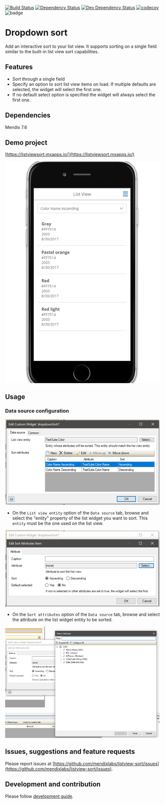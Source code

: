 [![Build Status](https://travis-ci.org/mendixlabs/listview-filter.svg?branch=master)](https://travis-ci.org/mendixlabs/listview-filter)
[![Dependency Status](https://david-dm.org/mendixlabs/listview-filter.svg)](https://david-dm.org/mendixlabs/listview-filter)
[![Dev Dependency Status](https://david-dm.org/mendixlabs/listview-filter.svg#info=devDependencies)](https://david-dm.org/mendixlabs/listview-filter#info=devDependencies)
[![codecov](https://codecov.io/gh/mendixlabs/listview-filter/branch/master/graph/listview-filter.svg)](https://codecov.io/gh/mendixlabs/listview-filter)
![badge](https://img.shields.io/badge/mendix-7.6.0-green.svg)

# Dropdown sort

Add an interactive sort to your list view.
It supports sorting on a single field similar to the built-in list view sort capabilities.

## Features
* Sort through a single field
* Specify an option to sort list view items on load. If multiple defaults are selected,
the widget will select the first one.
* If no default select option is specified the widget will always select the first one.

## Dependencies
Mendix 7.6

## Demo project

[https://listviewsort.mxapps.io/](https://listviewsort.mxapps.io/)

![Demo](/assets/demo.gif)

## Usage

### Data source configuration

![Data source](/assets/Datasource.png)
 - On the `List view entity` option of the `Data source` tab, browse and 
 select the "entity" property of the list widget you want to sort.
 This `entity` must be the one used on the list view.
 
 ![Data source](/assets/SortAttributes.png)
 
 - On the `Sort attributes` option of the `Data source` tab, browse and 
 select the attribute on the list widget entity to be sorted. 
 
 
 ![Data source](/assets/SortAttributesItems.png)

## Issues, suggestions and feature requests
Please report issues at [https://github.com/mendixlabs/listview-sort/issues](https://github.com/mendixlabs/listview-sort/issues).


## Development and contribution
Please follow [development guide](/development.md).
